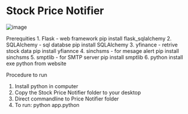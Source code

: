 # Stock Price Notifier
![image](https://user-images.githubusercontent.com/24174278/210153403-e3418282-ee5e-4298-8685-b138022a8098.png)

Prerequities
    1. Flask - web framework
        pip install flask_sqlalchemy
    2. SQLAlchemy - sql databse
        pip install SQLAlchemy
    3. yfinance - retrive stock data
        pip install yfiannce
    4. sinchsms - for mesage alert
        pip install sinchsms
    5. smptlib - for SMTP server
        pip install smptlib
    6. python
        install exe python from website

Procedure to run
1. Install python in computer
2. Copy the Stock Price Notifier folder to your desktop
3. Direct commandline to Price Notifier folder
4. To run: python app.python
